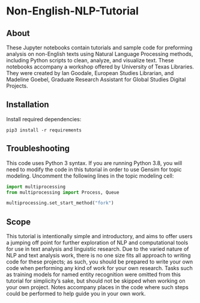 # Non-English-NLP-Tutorial

## About

These Jupyter notebooks contain tutorials and sample code for preforming analysis on non-English texts using Natural Language Processing methods, including Python scripts to clean, analyze, and visualize text. These notebooks accompany a workshop offered by University of Texas Libraries. They were created by Ian Goodale, European Studies Librarian, and Madeline Goebel, Graduate Research Assistant for Global Studies Digital Projects.

## Installation

Install required dependencies:

```
pip3 install -r requirements
```

## Troubleshooting

This code uses Python 3 syntax. If you are running Python 3.8, you will need to modify the code in this tutorial in order to use Gensim for topic modeling. Uncomment the following lines in the topic modeling cell:

```python
import multiprocessing
from multiprocessing import Process, Queue

multiprocessing.set_start_method("fork")
```

## Scope

This tutorial is intentionally simple and introductory, and aims to offer users a jumping off point for further exploration of NLP and computational tools for use in text analysis and linguistic research. Due to the varied nature of NLP and text analysis work, there is no one size fits all approach to writing code for these projects; as such, you should be prepared to write your own code when performing any kind of work for your own research. Tasks such as training models for named entity recognition were omitted from this tutorial for simplicity’s sake, but should not be skipped when working on your own project. Notes accompany places in the code where such steps could be  performed to help guide you in your own work.
